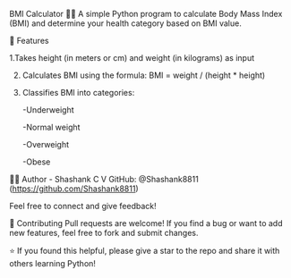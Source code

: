 BMI Calculator 🏋️‍♂️
A simple Python program to calculate Body Mass Index (BMI) and determine your health category based on BMI value.

📌 Features

1.Takes height (in meters or cm) and weight (in kilograms) as input

2. Calculates BMI using the formula:
     BMI = weight / (height \* height)

3. Classifies BMI into categories:

   -Underweight
   
   -Normal weight
   
   -Overweight
   
   -Obese

👨‍💻 Author - Shashank C V GitHub: @Shashank8811 (https://github.com/Shashank8811)

Feel free to connect and give feedback!

🤝 Contributing
Pull requests are welcome! If you find a bug or want to add new features, feel free to fork and submit changes.

⭐ If you found this helpful, please give a star to the repo and share it with others learning Python!
